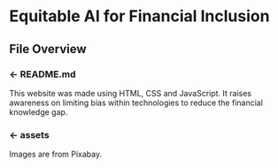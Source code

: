 # Equitable AI for Financial Inclusion

## File Overview

### ← README.md

This website was made using HTML, CSS and JavaScript. It raises awareness on limiting bias within technologies to reduce the financial knowledge gap.

### ← assets

Images are from Pixabay.


